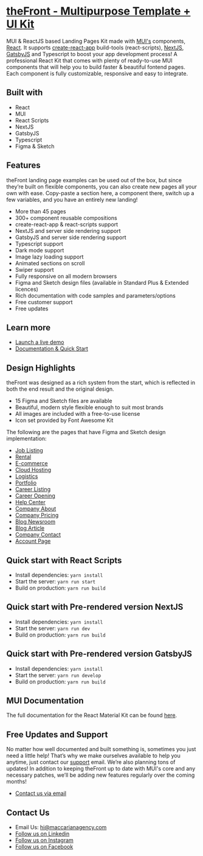 # [theFront - Multipurpose Template + UI Kit](https://thefront.maccarianagency.com/)

MUI & ReactJS based Landing Pages Kit made with [MUI's](https://mui.com/?ref=maccarian-agency) components, [React](https://reactjs.org/?ref=maccarian-agency). It supports [create-react-app](https://facebook.github.io/create-react-app/?ref=maccarian-agency) build-tools (react-scripts), [NextJS](https://nextjs.org/?ref=maccarian-agency), [GatsbyJS](https://www.gatsbyjs.com/?ref=maccarian-agency) and Typescript to boost your app development process!
A professional React Kit that comes with plenty of ready-to-use MUI components that will help you to build faster & beautiful fontend pages. Each component is fully customizable, responsive and easy to integrate.

## Built with

- React
- MUI
- React Scripts
- NextJS
- GatsbyJS
- Typescript
- Figma & Sketch

## Features

theFront landing page examples can be used out of the box, but since they’re built on flexible components, you can also create new pages all your own with ease. Copy-paste a section here, a component there, switch up a few variables, and you have an entirely new landing!

- More than 45 pages
- 300+ component reusable compositions
- create-react-app & react-scripts support
- NextJS and server side rendering support
- GatsbyJS and server side rendering support
- Typescript support
- Dark mode support
- Image lazy loading support
- Animated sections on scroll
- Swiper support
- Fully responsive on all modern browsers
- Figma and Sketch design files (available in Standard Plus & Extended licences)
- Rich documentation with code samples and parameters/options
- Free customer support
- Free updates

## Learn more

- [Launch a live demo](https://thefront.maccarianagency.com)
- [Documentation & Quick Start](https://thefront.maccarianagency.com/docs/introduction)

## Design Highlights

theFront was designed as a rich system from the start, which is reflected in both the end result and the original design.

- 15 Figma and Sketch files are available
- Beautiful, modern style flexible enough to suit most brands
- All images are included with a free-to-use license
- Icon set provided by Font Awesome Kit

The following are the pages that have Figma and Sketch design implementation:

- [Job Listing](https://thefront.maccarianagency.com/job-listing)
- [Rental](https://thefront.maccarianagency.com/rental)
- [E-commerce](https://thefront.maccarianagency.com/e-commerce)
- [Cloud Hosting](https://thefront.maccarianagency.com/cloud-hosting)
- [Logistics](https://thefront.maccarianagency.com/logistics)
- [Portfolio](https://thefront.maccarianagency.com/portfolio-page)
- [Career Listing](https://thefront.maccarianagency.com/career-listing-minimal)
- [Career Opening](https://thefront.maccarianagency.com/career-opening)
- [Help Center](https://thefront.maccarianagency.com/help-center)
- [Company About](https://thefront.maccarianagency.com/about)
- [Company Pricing](https://thefront.maccarianagency.com/pricing)
- [Blog Newsroom](https://thefront.maccarianagency.com/blog-newsroom)
- [Blog Article](https://thefront.maccarianagency.com/blog-article)
- [Company Contact](https://thefront.maccarianagency.com/contact-page)
- [Account Page](https://thefront.maccarianagency.com/account/general)

## Quick start with React Scripts

- Install dependencies: `yarn install`
- Start the server: `yarn run start`
- Build on production: `yarn run build`

## Quick start with Pre-rendered version NextJS

- Install dependencies: `yarn install`
- Start the server: `yarn run dev`
- Build on production: `yarn run build`

## Quick start with Pre-rendered version GatsbyJS

- Install dependencies: `yarn install`
- Start the server: `yarn run develop`
- Build on production: `yarn run build`

## MUI Documentation

The full documentation for the React Material Kit can be found [here](https://mui.com?ref=maccarian-agency).

## Free Updates and Support

No matter how well documented and built something is, sometimes you just need a little help! That’s why we make ourselves available to help you anytime, just contact our [support](hi@maccarianagency.com) email. We’re also planning tons of updates! In addition to keeping theFront up to date with MUI's core and any necessary patches, we’ll be adding new features regularly over the coming months!

- [Contact us via email](hi@maccarianagency.com)

## Contact Us

- Email Us: hi@maccarianagency.com
- [Follow us on Linkedin](https://www.linkedin.com/company/maccarian)
- [Follow us on Instagram](https://www.instagram.com/maccarian/)
- [Follow us on Facebook](https://facebook.com/maccarian.agency/)

